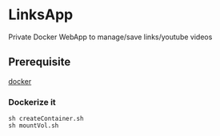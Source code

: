 # LinksApp

Private Docker WebApp to manage/save links/youtube videos

## Prerequisite

[docker](https://www.docker.com/)  

### Dockerize it

`sh createContainer.sh`  
`sh mountVol.sh`  
